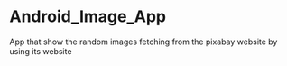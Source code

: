 # Android_Image_App
App that show the random images fetching from the pixabay website by using its website
